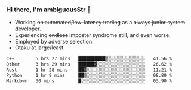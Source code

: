 ### Hi there, I'm ambiguou~~s~~Str 👋

<!--
**ambiguoustexture/ambiguoustexture** is a ✨ _special_ ✨ repository because its `README.md` (this file) appears on your GitHub profile.

Here are some ideas to get you started:
-->
- Working ~~on automated/low-latency trading~~ as a ~~always junior system~~ developer.
- Experiencing ~~endless~~ imposter syndrome still, and even worse.
- Employed by adverse selection.
- Otaku at large/least.

<!--START_SECTION:waka-->

```txt
C++        5 hrs 27 mins   ██████████▒░░░░░░░░░░░░░░   41.56 %
Other      3 hrs 29 mins   ██████▓░░░░░░░░░░░░░░░░░░   26.62 %
Rust       1 hr 28 mins    ██▓░░░░░░░░░░░░░░░░░░░░░░   11.21 %
Python     1 hr 9 mins     ██▒░░░░░░░░░░░░░░░░░░░░░░   08.80 %
Markdown   30 mins         █░░░░░░░░░░░░░░░░░░░░░░░░   03.90 %
```

<!--END_SECTION:waka-->

